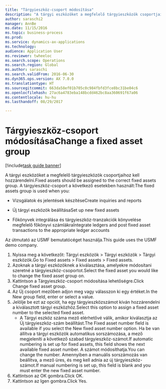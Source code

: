 ```yaml
--- 
title: "Tárgyieszköz-csoport módosítása"
description: "A tárgyi eszközöket a megfelelő tárgyieszközök csoportjaihoz kell hozzárendelni."
author: saraschi2
manager: AnnBe
ms.date: 11/15/2016
ms.topic: business-process
ms.prod: 
ms.service: dynamics-ax-applications
ms.technology: 
audience: Application User
ms.reviewer: twheeloc
ms.search.scope: Operations
ms.search.region: Global
ms.author: saraschi
ms.search.validFrom: 2016-06-30
ms.dyn365.ops.version: AX 7.0.0
ms.translationtype: HT
ms.sourcegitcommit: 663da58ef01b705c0c984fbfd3fce8bc31be04c6
ms.openlocfilehash: 27ac6a4783eba148bcdd462bc8aa360691f67a06
ms.contentlocale: hu-hu
ms.lasthandoff: 08/29/2017

---
```

# <a name="change-a-fixed-asset-group"></a><span data-ttu-id="48757-103">Tárgyieszköz-csoport módosítása</span><span class="sxs-lookup"><span data-stu-id="48757-103">Change a fixed asset group</span></span>

[!include[task guide banner](../../includes/task-guide-banner.md)]

<span data-ttu-id="48757-104">A tárgyi eszközöket a megfelelő tárgyieszközök csoportjaihoz kell hozzárendelni.</span><span class="sxs-lookup"><span data-stu-id="48757-104">Fixed assets should be assigned to the correct fixed assets group.</span></span> <span data-ttu-id="48757-105">A tárgyieszköz-csoport a következő esetekben használt:</span><span class="sxs-lookup"><span data-stu-id="48757-105">The fixed assets group is used when you:</span></span>

 - <span data-ttu-id="48757-106">Vizsgálatok és jelentések készítése</span><span class="sxs-lookup"><span data-stu-id="48757-106">Create inquiries and reports</span></span>

 - <span data-ttu-id="48757-107">Új tárgyi eszközök beállítása</span><span class="sxs-lookup"><span data-stu-id="48757-107">Set up new fixed assets</span></span>

 - <span data-ttu-id="48757-108">Főkönyvek integrálása és tárgyieszköz-tranzakciók könyvelése megfelelő főkönyvi számlákra</span><span class="sxs-lookup"><span data-stu-id="48757-108">Integrate ledgers and post fixed asset transactions to the appropriate ledger accounts</span></span>

<span data-ttu-id="48757-109">Az útmutató az USMF bemutatócéget használja.</span><span class="sxs-lookup"><span data-stu-id="48757-109">This guide uses the USMF demo company.</span></span>

1. <span data-ttu-id="48757-110">Nyissa meg a következőt: Tárgyi eszközök > Tárgyi eszközök > Tárgyi eszközök.</span><span class="sxs-lookup"><span data-stu-id="48757-110">Go to Fixed assets > Fixed assets > Fixed assets.</span></span>
2. <span data-ttu-id="48757-111">Azoknak a tárgyi eszközöknek a kiválasztása, amelyekre módosítani szeretné a tárgyieszköz-csoportot.</span><span class="sxs-lookup"><span data-stu-id="48757-111">Select the fixed asset you would like to change the fixed asset group on.</span></span>
3. <span data-ttu-id="48757-112">Kattintson a Tárgyieszköz-csoport módosítása lehetőségre.</span><span class="sxs-lookup"><span data-stu-id="48757-112">Click Change fixed asset group.</span></span>
4. <span data-ttu-id="48757-113">Az Új csoport mezőben adjon meg vagy válasszon ki egy értéket.</span><span class="sxs-lookup"><span data-stu-id="48757-113">In the New group field, enter or select a value.</span></span>
5. <span data-ttu-id="48757-114">Jelölje be ezt az opciót, ha egy tárgyieszközszámot kíván hozzárendelni a kiválasztott tárgyi eszközhöz.</span><span class="sxs-lookup"><span data-stu-id="48757-114">Select this option to assign a fixed asset number to the selected fixed asset.</span></span>
    * <span data-ttu-id="48757-115">A Tárgyi eszköz száma mező elérhetővé válik, amikor kiválasztja az Új tárgyieszköz-szám beállítást.</span><span class="sxs-lookup"><span data-stu-id="48757-115">The Fixed asset number field is available if you select the New fixed asset number option.</span></span>   <span data-ttu-id="48757-116">Ha be van állítva a tárgyi eszközök automatikus sorszámozása, a mező megjeleníti a következő szabad tárgyieszköz-számot.</span><span class="sxs-lookup"><span data-stu-id="48757-116">If automatic numbering is set up for fixed assets, this field shows the next available fixed asset number.</span></span> <span data-ttu-id="48757-117">A számot módosíthatja.</span><span class="sxs-lookup"><span data-stu-id="48757-117">You can change the number.</span></span>   <span data-ttu-id="48757-118">Amennyiben a manuális sorszámozás van beállítva, a mező üres, és meg kell adnia az új tárgyieszköz-számot.</span><span class="sxs-lookup"><span data-stu-id="48757-118">If manual numbering is set up, this field is blank and you must enter the new fixed asset number.</span></span>     
6. <span data-ttu-id="48757-119">Kattintson az OK gombra.</span><span class="sxs-lookup"><span data-stu-id="48757-119">Click OK.</span></span>
7. <span data-ttu-id="48757-120">Kattintson az Igen gombra.</span><span class="sxs-lookup"><span data-stu-id="48757-120">Click Yes.</span></span>


